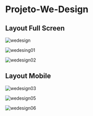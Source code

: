 # Projeto-We-Design

<h2>Layout Full Screen</h2>

![wedesign](https://user-images.githubusercontent.com/53740747/69487074-ace40600-0e32-11ea-937c-705df46ba9bc.PNG)

![wedesing01](https://user-images.githubusercontent.com/53740747/69487105-0b10e900-0e33-11ea-90b3-6ccfc60996ac.PNG)

![wedesign02](https://user-images.githubusercontent.com/53740747/69487088-e452b280-0e32-11ea-9ecb-c46fb51c1818.PNG)

<h2>Layout Mobile</h2>

![wedesign03](https://user-images.githubusercontent.com/53740747/69487094-fdf3fa00-0e32-11ea-90f3-14302601150d.PNG)

![wedesign05](https://user-images.githubusercontent.com/53740747/69487099-03514480-0e33-11ea-9168-566bb613c777.PNG)

![wedesign06](https://user-images.githubusercontent.com/53740747/69487103-08ae8f00-0e33-11ea-8d8a-fd0a36984d0a.PNG)
